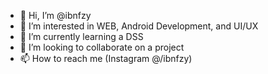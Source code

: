 - 👋 Hi, I’m @ibnfzy
- 👀 I’m interested in WEB, Android Development, and UI/UX
- 🌱 I’m currently learning a DSS
- 💞️ I’m looking to collaborate on a project
- 📫 How to reach me (Instagram @/ibnfzy)

<!---
ibnfzy/ibnfzy is a ✨ special ✨ repository because its `README.md` (this file) appears on your GitHub profile.
You can click the Preview link to take a look at your changes.
--->
